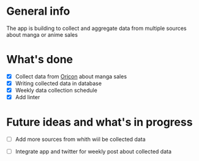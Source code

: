 # General info

The app is building to collect and aggregate data from multiple sources about manga or anime sales

# What's done

- [x] Collect data from [Oricon](https://www.oricon.co.jp) about manga sales
- [x] Writing collected data in database
- [x] Weekly data collection schedule
- [x] Add linter

# Future ideas and what's in progress

- [ ] Add more sources from whith wiil be collected data
- [ ] Integrate app and twitter for weekly post about collected data


